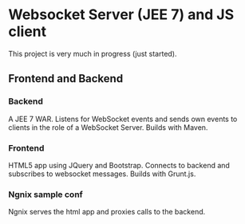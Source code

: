 # Websocket Server (JEE 7) and JS client

This project is very much in progress (just started).

## Frontend and Backend

### Backend
A JEE 7 WAR. Listens for WebSocket events and sends own events to
clients in the role of a WebSocket Server. Builds with Maven.

### Frontend
HTML5 app using JQuery and Bootstrap. Connects to backend and
subscribes to websocket messages. Builds with Grunt.js.

### Ngnix sample conf
Ngnix serves the html app and proxies calls to the backend.








